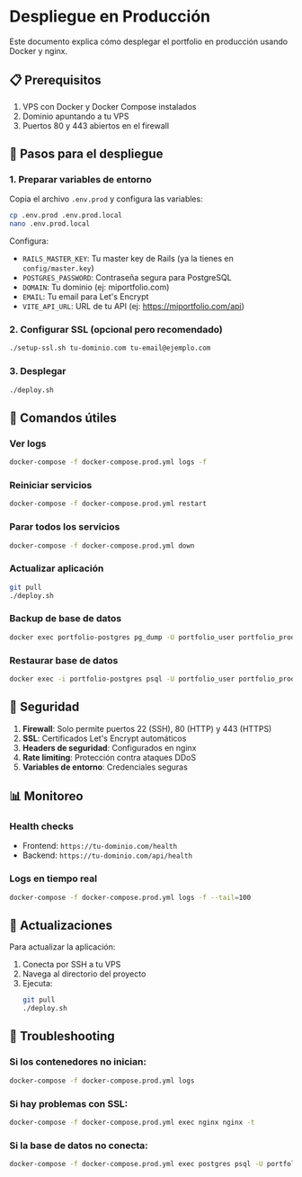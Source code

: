 # Despliegue en Producción

Este documento explica cómo desplegar el portfolio en producción usando Docker y nginx.

## 📋 Prerequisitos

1. VPS con Docker y Docker Compose instalados
2. Dominio apuntando a tu VPS
3. Puertos 80 y 443 abiertos en el firewall

## 🚀 Pasos para el despliegue

### 1. Preparar variables de entorno

Copia el archivo `.env.prod` y configura las variables:

```bash
cp .env.prod .env.prod.local
nano .env.prod.local
```

Configura:
- `RAILS_MASTER_KEY`: Tu master key de Rails (ya la tienes en `config/master.key`)
- `POSTGRES_PASSWORD`: Contraseña segura para PostgreSQL
- `DOMAIN`: Tu dominio (ej: miportfolio.com)
- `EMAIL`: Tu email para Let's Encrypt
- `VITE_API_URL`: URL de tu API (ej: https://miportfolio.com/api)

### 2. Configurar SSL (opcional pero recomendado)

```bash
./setup-ssl.sh tu-dominio.com tu-email@ejemplo.com
```

### 3. Desplegar

```bash
./deploy.sh
```

## 🔧 Comandos útiles

### Ver logs
```bash
docker-compose -f docker-compose.prod.yml logs -f
```

### Reiniciar servicios
```bash
docker-compose -f docker-compose.prod.yml restart
```

### Parar todos los servicios
```bash
docker-compose -f docker-compose.prod.yml down
```

### Actualizar aplicación
```bash
git pull
./deploy.sh
```

### Backup de base de datos
```bash
docker exec portfolio-postgres pg_dump -U portfolio_user portfolio_production > backup.sql
```

### Restaurar base de datos
```bash
docker exec -i portfolio-postgres psql -U portfolio_user portfolio_production < backup.sql
```

## 🔐 Seguridad

1. **Firewall**: Solo permite puertos 22 (SSH), 80 (HTTP) y 443 (HTTPS)
2. **SSL**: Certificados Let's Encrypt automáticos
3. **Headers de seguridad**: Configurados en nginx
4. **Rate limiting**: Protección contra ataques DDoS
5. **Variables de entorno**: Credenciales seguras

## 📊 Monitoreo

### Health checks
- Frontend: `https://tu-dominio.com/health`
- Backend: `https://tu-dominio.com/api/health`

### Logs en tiempo real
```bash
docker-compose -f docker-compose.prod.yml logs -f --tail=100
```

## 🔄 Actualizaciones

Para actualizar la aplicación:

1. Conecta por SSH a tu VPS
2. Navega al directorio del proyecto
3. Ejecuta:
   ```bash
   git pull
   ./deploy.sh
   ```

## 🚨 Troubleshooting

### Si los contenedores no inician:
```bash
docker-compose -f docker-compose.prod.yml logs
```

### Si hay problemas con SSL:
```bash
docker-compose -f docker-compose.prod.yml exec nginx nginx -t
```

### Si la base de datos no conecta:
```bash
docker-compose -f docker-compose.prod.yml exec postgres psql -U portfolio_user -d portfolio_production
```
